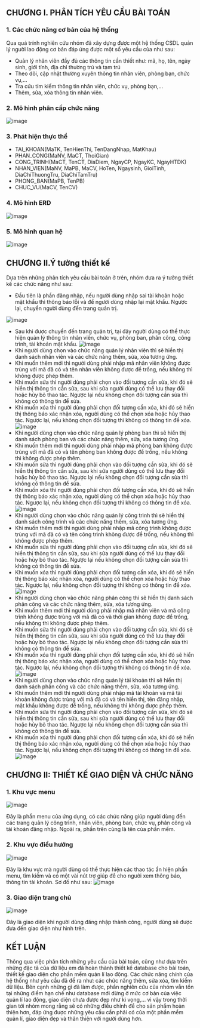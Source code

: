 ## CHƯƠNG I. PHÂN TÍCH YÊU CẦU BÀI TOÁN
### 1.	Các chức năng cơ bản của hệ thống
Qua quá trính nghiên cứu nhóm đã xây dựng được một hệ thống CSDL quản lý người lao động cơ bản đáp ứng được một số yêu cầu của như sau:
-	Quản lý nhân viên đầy đủ các thông tin cần thiết như: mã, họ, tên, ngày sinh, giới tính, địa chỉ thường trú và tạm trú
-	Theo dõi, cập nhật thường xuyên thông tin nhân viên, phòng bạn, chức vụ,… 
-	Tra cứu tím kiếm thông tin nhân viên, chức vụ, phòng bạn,…
-	Thêm, sửa, xóa thông tin nhân viên.
### 2.	Mô hình phân cấp chức năng
 ![image](https://user-images.githubusercontent.com/80302795/219974189-2641b165-5d7e-4cc9-8bc8-7064d9914643.png)
 
### 3.	Phát hiện thực thể
- TAI_KHOAN(MaTK, TenHienThi, TenDangNhap, MatKhau)
- PHAN_CONG(MaNV, MaCT, ThoiGian)
- CONG_TRINH(MaCT, TenCT, DiaDiem, NgayCP, NgayKC, NgayHTDK)
- NHAN_VIEN(MaNV, MaPB, MaCV, HoTen, Ngaysinh, GioiTinh, DiaChiThuongTru, DiaChiTamTru)
- PHONG_BAN(MaPB, TenPB)
- CHUC_VU(MaCV, TenCV)

### 4.	Mô hình ERD
![image](https://user-images.githubusercontent.com/80302795/219974357-47642ced-647e-47de-b473-61e9673f5f7e.png)

### 5.	Mô hình quan hệ
![image](https://user-images.githubusercontent.com/80302795/219974358-cef94ada-6bac-4bcc-91e2-e7627fa0209c.png)

## CHƯƠNG II.Ý tưởng thiết kế 
Dựa trên những phân tích yêu cầu bài toán ở trên, nhóm đưa ra ý tưởng thiết kế các chức năng như sau:
- Đầu tiên là phần đăng nhập, nếu người dùng nhập sai tài khoản hoặc mật khẩu thì thông báo lỗi và để người dùng nhập lại mật khẩu. Ngược lại, chuyển người dùng đến trang quản trị.

![image](https://user-images.githubusercontent.com/80302795/219974439-415c9302-2f8f-4199-a01f-612d549b2a3e.png)
- Sau khi được chuyển đến trang quản trị, tại đây người dùng có thể thực hiện quản lý thông tin nhân viên, chức vụ, phòng ban, phân công, công trình, tài khoản mật khẩu.
![image](https://user-images.githubusercontent.com/80302795/219974446-329aae66-b160-4648-869f-c663ecdcf681.png)
- Khi người dùng chọn vào chức năng quản lý nhân viên thì sẽ hiển thị danh sách nhân viên và các chức năng thêm, sửa, xóa tương ứng. 
- Khi muốn thêm mới thì người dùng phải nhập mã nhân viên không được trùng với mã đã có và tên nhân viên không được để trống, nếu không thì không được phép thêm. 
-	Khi muốn sửa thì người dùng phải chọn vào đối tượng cần sửa, khi đó sẽ hiển thị thông tin cần sửa, sau khi sửa người dùng có thể lưu thay đổi hoặc hủy bỏ thao tác. Ngược lại nếu không chọn đối tượng cần sửa thì không có thông tin để sửa.
-	Khi muốn xóa thì người dùng phải chọn đối tượng cần xóa, khi đó sẽ hiển thị thông báo xác nhận xóa, người dùng có thể chọn xóa hoặc hủy thao tác. Ngược lại, nếu không chọn đối tượng thì không có thông tin để xóa.
![image](https://user-images.githubusercontent.com/80302795/219974457-b6e68f37-50da-47a4-961e-e58b8bc5d8d9.png)
- Khi người dùng chọn vào chức năng quản lý phòng ban thì sẽ hiển thị danh sách phòng ban và các chức năng thêm, sửa, xóa tương ứng. 
-	Khi muốn thêm mới thì người dùng phải nhập mã phòng ban không được trùng với mã đã có và tên phòng ban không được để trống, nếu không thì không được phép thêm. 
-	Khi muốn sửa thì người dùng phải chọn vào đối tượng cần sửa, khi đó sẽ hiển thị thông tin cần sửa, sau khi sửa người dùng có thể lưu thay đổi hoặc hủy bỏ thao tác. Ngược lại nếu không chọn đối tượng cần sửa thì không có thông tin để sửa.
-	Khi muốn xóa thì người dùng phải chọn đối tượng cần xóa, khi đó sẽ hiển thị thông báo xác nhận xóa, người dùng có thể chọn xóa hoặc hủy thao tác. Ngược lại, nếu không chọn đối tượng thì không có thông tin để xóa.
![image](https://user-images.githubusercontent.com/80302795/219974474-bb656933-4880-493a-818d-62fdcc126f9e.png)
- Khi người dùng chọn vào chức năng quản lý công trình thì sẽ hiển thị danh sách công trình và các chức năng thêm, sửa, xóa tương ứng. 
-	Khi muốn thêm mới thì người dùng phải nhập mã công trình không được trùng với mã đã có và tên công trình không được để trống, nếu không thì không được phép thêm. 
-	Khi muốn sửa thì người dùng phải chọn vào đối tượng cần sửa, khi đó sẽ hiển thị thông tin cần sửa, sau khi sửa người dùng có thể lưu thay đổi hoặc hủy bỏ thao tác. Ngược lại nếu không chọn đối tượng cần sửa thì không có thông tin để sửa.
-	Khi muốn xóa thì người dùng phải chọn đối tượng cần xóa, khi đó sẽ hiển thị thông báo xác nhận xóa, người dùng có thể chọn xóa hoặc hủy thao tác. Ngược lại, nếu không chọn đối tượng thì không có thông tin để xóa.
![image](https://user-images.githubusercontent.com/80302795/219974493-ff23a688-b4f2-4e6f-bd09-17039a1dbee6.png)
- Khi người dùng chọn vào chức năng phân công thì sẽ hiển thị danh sách phân công và các chức năng thêm, sửa, xóa tương ứng. 
-	Khi muốn thêm mới thì người dùng phải nhập mã nhân viên và mã công trình không được trùng với mã đã có và thời gian không được để trống, nếu không thì không được phép thêm. 
-	Khi muốn sửa thì người dùng phải chọn vào đối tượng cần sửa, khi đó sẽ hiển thị thông tin cần sửa, sau khi sửa người dùng có thể lưu thay đổi hoặc hủy bỏ thao tác. Ngược lại nếu không chọn đối tượng cần sửa thì không có thông tin để sửa.
-	Khi muốn xóa thì người dùng phải chọn đối tượng cần xóa, khi đó sẽ hiển thị thông báo xác nhận xóa, người dùng có thể chọn xóa hoặc hủy thao tác. Ngược lại, nếu không chọn đối tượng thì không có thông tin để xóa.
![image](https://user-images.githubusercontent.com/80302795/219974502-56b2f280-747b-431f-b2c5-1c2dbe79d88c.png)
- Khi người dùng chọn vào chức năng quản lý tài khoản thì sẽ hiển thị danh sách phân công và các chức năng thêm, sửa, xóa tương ứng. 
-	Khi muốn thêm mới thì người dùng phải nhập mã tài khoản và mã tài khoản không được trùng với mã đã có và tên hiển thị, tên đăng nhập, mật khẩu không được để trống, nếu không thì không được phép thêm. 
-	Khi muốn sửa thì người dùng phải chọn vào đối tượng cần sửa, khi đó sẽ hiển thị thông tin cần sửa, sau khi sửa người dùng có thể lưu thay đổi hoặc hủy bỏ thao tác. Ngược lại nếu không chọn đối tượng cần sửa thì không có thông tin để sửa.
-	Khi muốn xóa thì người dùng phải chọn đối tượng cần xóa, khi đó sẽ hiển thị thông báo xác nhận xóa, người dùng có thể chọn xóa hoặc hủy thao tác. Ngược lại, nếu không chọn đối tượng thì không có thông tin để xóa.
![image](https://user-images.githubusercontent.com/80302795/219974516-222e60af-5d91-4a90-a41e-c2a43c309559.png)
## CHƯƠNG II: THIẾT KẾ GIAO DIỆN VÀ CHỨC NĂNG
### 1.	Khu vực menu
![image](https://user-images.githubusercontent.com/80302795/219974614-8a26e963-57d4-4f3c-b283-56a3cb99fb23.png)

Đây là phần menu của ứng dụng, có các chức năng giúp người dùng đến các trang quản lý công trình, nhân viên, phòng ban, chức vụ, phân công và tài khoản đăng nhập. Ngoài ra, phần trên cùng là tên của phần mềm.
### 2. Khu vực điều hướng
![image](https://user-images.githubusercontent.com/80302795/219974644-688b3cd1-135f-46dd-9ea4-d7d9f45dc9a9.png)

Đây là khu vực mà người dùng có thể thực hiện các thao tác ẩn hiện phần menu, tìm kiếm và có một vài nút trợ giúp để cho người xem thông báo, thông tin tài khoản. Sơ đồ như sau:
![image](https://user-images.githubusercontent.com/80302795/219974661-c7852170-1938-44ee-b378-8f52731b04df.png)
### 3. Giao diện trang chủ
![image](https://user-images.githubusercontent.com/80302795/219974680-961b4b8e-bd87-408f-b3a1-0dc05c6d3117.png)

Đây là giao diện khi người dùng đăng nhập thành công, người dùng sẽ được đưa đến giao diện như hình trên.
## KẾT LUẬN
Thông qua việc phân tích những yêu cầu của bài toán, cũng như dựa trên những đặc tả của dữ liệu em đã hoàn thành thiết kế database cho bài toán, thiết kế giao diện cho phần mềm quản lí lao động. Các chức năng chính của hệ thống như yêu cầu đã đề ra như: các chức năng thêm, sửa xóa, tìm kiếm dữ liệu.
Bên cạnh những gì đã làm được, phần nghiên cứu của nhóm vẫn tồn tại những điểm hạn chế như database mới dừng ở mức cơ bản của việc quản lí lao động, giao diện chưa được đẹp như kì vọng,… vì vậy trong thời gian tới nhóm mong rằng sẽ có những điều chỉnh để cho sản phẩm hoàn thiện hơn, đáp ứng được những yêu cầu cần phải có của một phần mềm quản lí, giao diện đẹp và thân thiện với người dùng hơn.








